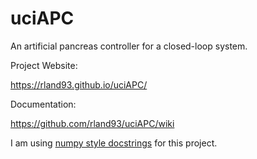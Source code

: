 # uciAPC
An artificial pancreas controller for a closed-loop system.

Project Website:

https://rland93.github.io/uciAPC/

Documentation: 

https://github.com/rland93/uciAPC/wiki

I am using [numpy style docstrings](https://numpydoc.readthedocs.io/en/latest/format.html) for this project.